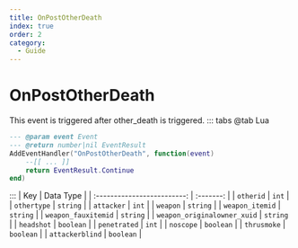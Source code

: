 ```yaml
---
title: OnPostOtherDeath
index: true
order: 2
category:
  - Guide
---
```


# OnPostOtherDeath
This event is triggered after other_death is triggered.
::: tabs
@tab Lua
```lua
--- @param event Event
--- @return number|nil EventResult
AddEventHandler("OnPostOtherDeath", function(event)
    --[[ ... ]]
    return EventResult.Continue
end)
```

:::
|             Key             | Data Type |
| :-------------------------: | :-------: |
|          `otherid`          |   `int`   |
|         `othertype`         |  `string` |
|          `attacker`         |   `int`   |
|           `weapon`          |  `string` |
|       `weapon_itemid`       |  `string` |
|     `weapon_fauxitemid`     |  `string` |
| `weapon_originalowner_xuid` |  `string` |
|          `headshot`         | `boolean` |
|         `penetrated`        |   `int`   |
|          `noscope`          | `boolean` |
|         `thrusmoke`         | `boolean` |
|       `attackerblind`       | `boolean` |